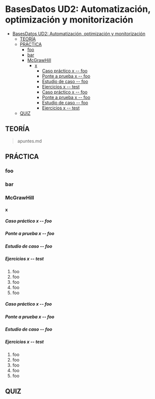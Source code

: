 # BasesDatos UD2: Automatización, optimización y monitorización

- [BasesDatos UD2: Automatización, optimización y monitorización](#basesdatos-ud2-automatización-optimización-y-monitorización)
  - [TEORÍA](#teoría)
  - [PRÁCTICA](#práctica)
    - [foo](#foo)
    - [bar](#bar)
    - [McGrawHill](#mcgrawhill)
      - [x](#x)
        - [Caso práctico x -- foo](#caso-práctico-x----foo)
        - [Ponte a prueba x -- foo](#ponte-a-prueba-x----foo)
        - [Estudio de caso -- foo](#estudio-de-caso----foo)
        - [Ejercicios x -- test](#ejercicios-x----test)
        - [Caso práctico x -- foo](#caso-práctico-x----foo-1)
        - [Ponte a prueba x -- foo](#ponte-a-prueba-x----foo-1)
        - [Estudio de caso -- foo](#estudio-de-caso----foo-1)
        - [Ejercicios x -- test](#ejercicios-x----test-1)
  - [QUIZ](#quiz)

## TEORÍA

> apuntes.md

## PRÁCTICA

### foo
### bar
### McGrawHill

#### x

##### Caso práctico x -- foo
##### Ponte a prueba x -- foo
##### Estudio de caso -- foo
##### Ejercicios x -- test

1. foo
2. foo
3. foo
4. foo
5. foo

##### Caso práctico x -- foo
##### Ponte a prueba x -- foo
##### Estudio de caso -- foo
##### Ejercicios x -- test

1. foo
2. foo
3. foo
4. foo
5. foo


## QUIZ
